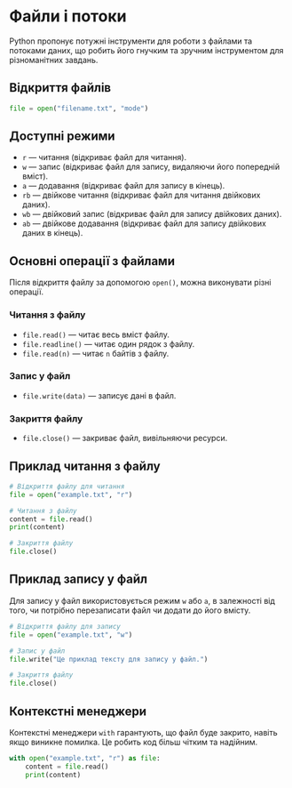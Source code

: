 # Файли і потоки

Python пропонує потужні інструменти для роботи з файлами та потоками даних, що робить його гнучким та зручним інструментом для різноманітних завдань.

## Відкриття файлів

```py
file = open("filename.txt", "mode")
```

## Доступні режими

-   `r` — читання (відкриває файл для читання).
-   `w` — запис (відкриває файл для запису, видаляючи його попередній вміст).
-   `a` — додавання (відкриває файл для запису в кінець).
-   `rb` — двійкове читання (відкриває файл для читання двійкових даних).
-   `wb` — двійковий запис (відкриває файл для запису двійкових даних).
-   `ab` — двійкове додавання (відкриває файл для запису двійкових даних в кінець).

## Основні операції з файлами

Після відкриття файлу за допомогою `open()`, можна виконувати різні операції.

### Читання з файлу

-   `file.read()` — читає весь вміст файлу.
-   `file.readline()` — читає один рядок з файлу.
-   `file.read(n)` — читає `n` байтів з файлу.

### Запис у файл

-   `file.write(data)` — записує дані в файл.

### Закриття файлу

-   `file.close()` — закриває файл, вивільняючи ресурси.

## Приклад читання з файлу

```py
# Відкриття файлу для читання
file = open("example.txt", "r")

# Читання з файлу
content = file.read()
print(content)

# Закриття файлу
file.close()
```

## Приклад запису у файл

Для запису у файл використовується режим `w` або `a`, в залежності від того, чи потрібно перезаписати файл чи додати до його вмісту.

```py
# Відкриття файлу для запису
file = open("example.txt", "w")

# Запис у файл
file.write("Це приклад тексту для запису у файл.")

# Закриття файлу
file.close()
```

## Контекстні менеджери

Контекстні менеджери `with` гарантують, що файл буде закрито, навіть якщо виникне помилка. Це робить код більш чітким та надійним.

```py
with open("example.txt", "r") as file:
    content = file.read()
    print(content)
```
